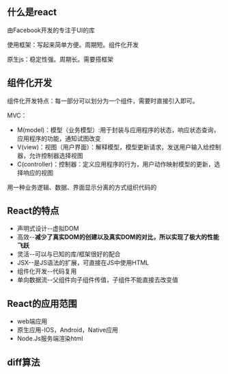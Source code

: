 ## 什么是react

由Facebook开发的专注于UI的库

使用框架：写起来简单方便。周期短。组件化开发

原生js：稳定性强。周期长。需要搭框架

## 组件化开发

组件化开发特点：每一部分可以划分为一个组件，需要时直接引入即可。

MVC：

* M(model)：模型（业务模型）:用于封装与应用程序的状态，响应状态查询，应用程序的功能，通知试图改变
* V(view)：视图（用户界面）：解释模型，模型更新请求，发送用户输入给控制器，允许控制器选择视图
* C(controller)：控制器：定义应用程序的行为，用户动作映射模型的更新，选择响应的视图

用一种业务逻辑、数据、界面显示分离的方式组织代码的

## React的特点

+ 声明式设计--虚拟DOM
+ 高效--**减少了真实DOM的创建以及真实DOM的对比，所以实现了极大的性能飞跃**
+ 灵活--可以与已知的库/框架很好的配合
+ JSX--是JS语法的扩展，可直接在JS中使用HTML
+ 组件化开发--代码复用
+ 单向数据流--父组件向子组件传值，子组件不能直接去改变值

## React的应用范围

* web端应用
* 原生应用-IOS，Android，Native应用
* Node.Js服务端渲染html

## diff算法













